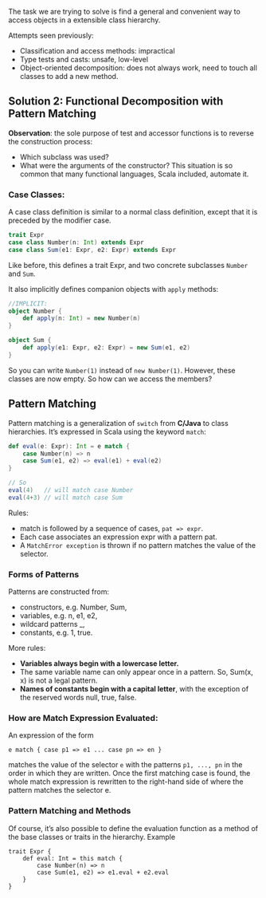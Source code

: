 The task we are trying to solve is find a general and convenient way to access objects in a extensible class hierarchy.

Attempts seen previously:
* Classification and access methods: impractical
* Type tests and casts: unsafe, low-level
* Object-oriented decomposition: does not always work, need to touch all classes to add a new method.

## Solution 2: Functional Decomposition with Pattern Matching

**Observation**: the sole purpose of test and accessor functions is to reverse the construction process:
* Which subclass was used?
* What were the arguments of the constructor?
This situation is so common that many functional languages, Scala included, automate it.

### Case Classes:
A case class definition is similar to a normal class definition, except that it is preceded by the modifier case. 
```scala
trait Expr
case class Number(n: Int) extends Expr
case class Sum(e1: Expr, e2: Expr) extends Expr
```
Like before, this defines a trait Expr, and two concrete subclasses `Number` and `Sum`.

It also implicitly defines companion objects with `apply` methods: 
```scala
//IMPLICIT:
object Number {
    def apply(n: Int) = new Number(n)
}

object Sum {
    def apply(e1: Expr, e2: Expr) = new Sum(e1, e2)
}
```
So you can write `Number(1)` instead of `new Number(1)`.
However, these classes are now empty. So how can we access the members?

## Pattern Matching

Pattern matching is a generalization of `switch` from **C/Java** to class hierarchies.
It’s expressed in Scala using the keyword `match`:

```scala
def eval(e: Expr): Int = e match {
    case Number(n) => n
    case Sum(e1, e2) => eval(e1) + eval(e2)
}

// So 
eval(4)   // will match case Number
eval(4+3) // will match case Sum
```

Rules:
* match is followed by a sequence of cases, `pat => expr`.
* Each case associates an expression expr with a pattern pat.
* A `MatchError exception` is thrown if no pattern matches the value of the selector.

### Forms of Patterns

Patterns are constructed from:
* constructors, e.g. Number, Sum,
* variables, e.g. n, e1, e2,
* wildcard patterns _,
* constants, e.g. 1, true.

More rules: 
* **Variables always begin with a lowercase letter.**
* The same variable name can only appear once in a pattern. So, Sum(x, x) is not a legal pattern.
* **Names of constants begin with a capital letter**, with the exception of the reserved words null, true, false.

### How are Match Expression Evaluated:

An expression of the form
```
e match { case p1 => e1 ... case pn => en }
```
matches the value of the selector `e` with the patterns `p1, ..., pn` in the order in which they are written.
Once the first matching case is found, the whole match expression is rewritten to the right-hand side of where the pattern matches the selector e.

### Pattern Matching and Methods

Of course, it’s also possible to define the evaluation function as a method of the base classes or traits in the hierarchy.
Example
```
trait Expr {
    def eval: Int = this match {
        case Number(n) => n
        case Sum(e1, e2) => e1.eval + e2.eval
    }
}